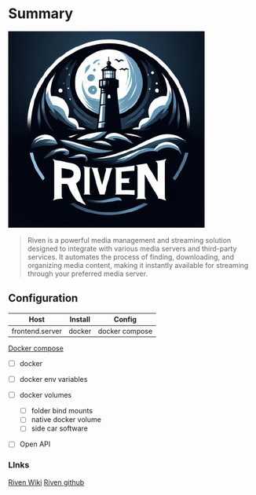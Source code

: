# Summary

![alt text](logo.png)

> Riven is a powerful media management and streaming solution designed to integrate with various media servers and third-party services. It automates the process of finding, downloading, and organizing media content, making it instantly available for streaming through your preferred media server.

<!-- Located at https://homepage.zorab.im/ -->

## Configuration 

| Host           | Install | Config         |
| -------------- | ------- | -------------- |
| frontend.server | docker  | docker compose |

[Docker compose](../../docker_compose/riven/compose.yml)

<!-- Config location: /home/daniel/docker/homepage/services.yaml -->

* [ ] docker
* [ ] docker env variables
* [ ] docker volumes
    * [ ] folder bind mounts
    * [ ] native docker volume
    * [ ] side car software
* [ ] Open API


<!-- ## Steps

Edit the service.yaml file and then watch it reload on the fly. -->

### LInks

[Riven Wiki](https://rivenmedia.github.io/wiki/)
[Riven github](https://github.com/rivenmedia/riven)
